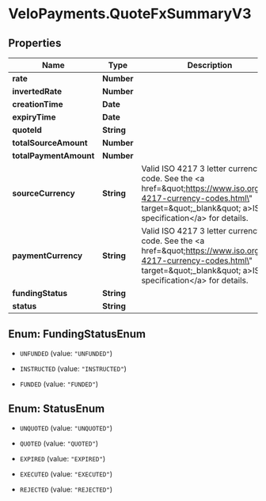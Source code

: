 # VeloPayments.QuoteFxSummaryV3

## Properties

Name | Type | Description | Notes
------------ | ------------- | ------------- | -------------
**rate** | **Number** |  | 
**invertedRate** | **Number** |  | [optional] 
**creationTime** | **Date** |  | 
**expiryTime** | **Date** |  | [optional] 
**quoteId** | **String** |  | 
**totalSourceAmount** | **Number** |  | 
**totalPaymentAmount** | **Number** |  | 
**sourceCurrency** | **String** | Valid ISO 4217 3 letter currency code. See the &lt;a href&#x3D;\&quot;https://www.iso.org/iso-4217-currency-codes.html\&quot; target&#x3D;\&quot;_blank\&quot; a&gt;ISO specification&lt;/a&gt; for details. | 
**paymentCurrency** | **String** | Valid ISO 4217 3 letter currency code. See the &lt;a href&#x3D;\&quot;https://www.iso.org/iso-4217-currency-codes.html\&quot; target&#x3D;\&quot;_blank\&quot; a&gt;ISO specification&lt;/a&gt; for details. | 
**fundingStatus** | **String** |  | 
**status** | **String** |  | 



## Enum: FundingStatusEnum


* `UNFUNDED` (value: `"UNFUNDED"`)

* `INSTRUCTED` (value: `"INSTRUCTED"`)

* `FUNDED` (value: `"FUNDED"`)





## Enum: StatusEnum


* `UNQUOTED` (value: `"UNQUOTED"`)

* `QUOTED` (value: `"QUOTED"`)

* `EXPIRED` (value: `"EXPIRED"`)

* `EXECUTED` (value: `"EXECUTED"`)

* `REJECTED` (value: `"REJECTED"`)




